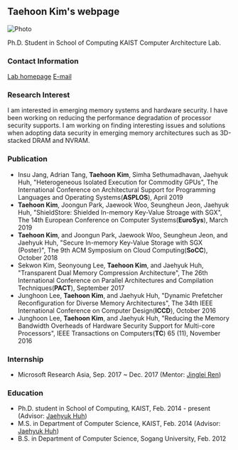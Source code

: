 ## Taehoon Kim's webpage

![Photo]({{"image/taehoon.JPG"}})

Ph.D. Student in School of Computing KAIST
Computer Architecture Lab.

### Contact Information

[Lab homepage](http://calab.kaist.ac.kr)
[E-mail](mailto:thkim@calab.kaist.ac.kr)


### Research Interest

I am interested in emerging memory systems and hardware security. I have been working on reducing the performance degradation of processor security supports. I am working on finding interesting issues and solutions when adopting data security in emerging memory architectures such as 3D-stacked DRAM and NVRAM.

### Publication

- Insu Jang, Adrian Tang, **Taehoon Kim**, Simha Sethumadhavan, Jaehyuk Huh, "Heterogeneous Isolated Execution for Commodity GPUs", The International Conference on Architectural Support for Programming Languages and Operating Systems(**ASPLOS**), April 2019
- **Taehoon Kim**, Joongun Park, Jaewook Woo, Seungheun Jeon, Jaehyuk Huh, "ShieldStore: Shielded In-memory Key-Value Stroage with SGX", The 14th European Conference on Computer Systems(**EuroSys**), March 2019
- **Taehoon Kim**, and Joongun Park, Jaewook Woo, Seungheun Jeon, and Jaehyuk Huh, "Secure In-memory Key-Value Storage with SGX (Poster)", The 9th ACM Symposium on Cloud Computing(**SoCC**), October 2018
- Sekwon Kim, Seonyoung Lee, **Taehoon Kim**, and Jaehyuk Huh, "Transparent Dual Memory Compression Architecture", The 26th International Conference on Parallel Architectures and Compilation Techniques(**PACT**), September 2017
- Junghoon Lee, **Taehoon Kim**, and Jaehyuk Huh, "Dynamic Prefetcher Reconfiguration for Diverse Memory Architectures", The 34th IEEE International Conference on Computer Design(**ICCD**), October 2016
- Junghoon Lee, **Taehoon Kim**, and Jaehyuk Huh, "Reducing the Memory Bandwidth Overheads of Hardware Security Support for Multi-core Processors", IEEE Transactions on Computers(**TC**) 65 (11), November 2016

### Internship
- Microsoft Research Asia, Sep. 2017 ~ Dec. 2017 (Mentor: [Jinglei Ren](https://people.persper.org/jinglei))

### Education

- Ph.D. student in School of Computing, KAIST, Feb. 2014 - present (Advisor: [Jaehyuk Huh](http://calab.kaist.ac.kr:8080/~jhuh))
- M.S. in Department of Computer Science, KAIST, Feb. 2014 (Advisor: [Jaehyuk Huh](http://calab.kaist.ac.kr:8080/~jhuh))
- B.S. in Department of Computer Science, Sogang University, Feb. 2012

